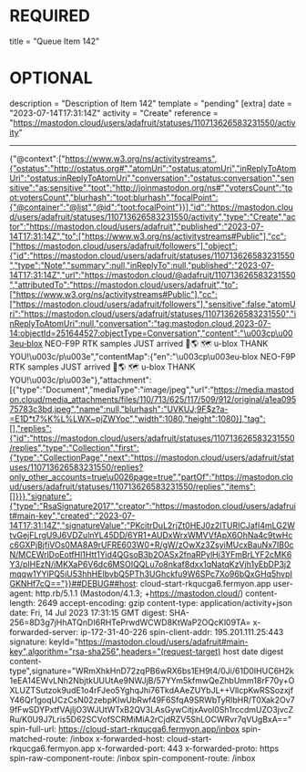 
# REQUIRED
title = "Queue Item 142"
# OPTIONAL
description = "Description of Item 142"
template = "pending"
[extra]
date = "2023-07-14T17:31:14Z"
activity = "Create"
reference = "https://mastodon.cloud/users/adafruit/statuses/110713626583231550/activity"

---
{"@context":["https://www.w3.org/ns/activitystreams",{"ostatus":"http://ostatus.org#","atomUri":"ostatus:atomUri","inReplyToAtomUri":"ostatus:inReplyToAtomUri","conversation":"ostatus:conversation","sensitive":"as:sensitive","toot":"http://joinmastodon.org/ns#","votersCount":"toot:votersCount","blurhash":"toot:blurhash","focalPoint":{"@container":"@list","@id":"toot:focalPoint"}}],"id":"https://mastodon.cloud/users/adafruit/statuses/110713626583231550/activity","type":"Create","actor":"https://mastodon.cloud/users/adafruit","published":"2023-07-14T17:31:14Z","to":["https://www.w3.org/ns/activitystreams#Public"],"cc":["https://mastodon.cloud/users/adafruit/followers"],"object":{"id":"https://mastodon.cloud/users/adafruit/statuses/110713626583231550","type":"Note","summary":null,"inReplyTo":null,"published":"2023-07-14T17:31:14Z","url":"https://mastodon.cloud/@adafruit/110713626583231550","attributedTo":"https://mastodon.cloud/users/adafruit","to":["https://www.w3.org/ns/activitystreams#Public"],"cc":["https://mastodon.cloud/users/adafruit/followers"],"sensitive":false,"atomUri":"https://mastodon.cloud/users/adafruit/statuses/110713626583231550","inReplyToAtomUri":null,"conversation":"tag:mastodon.cloud,2023-07-14:objectId=251644527:objectType=Conversation","content":"\u003cp\u003eu‑blox NEO-F9P RTK samples JUST arrived 📍🌎 🗺 u-blox THANK YOU!\u003c/p\u003e","contentMap":{"en":"\u003cp\u003eu‑blox NEO-F9P RTK samples JUST arrived 📍🌎 🗺 u-blox THANK YOU!\u003c/p\u003e"},"attachment":[{"type":"Document","mediaType":"image/jpeg","url":"https://media.mastodon.cloud/media_attachments/files/110/713/625/117/509/912/original/a1ea09575783c3bd.jpeg","name":null,"blurhash":"UVKUJ;9F$z?a-=E1D*t7%K%L%LWX~pjZWYoc","width":1080,"height":1080}],"tag":[],"replies":{"id":"https://mastodon.cloud/users/adafruit/statuses/110713626583231550/replies","type":"Collection","first":{"type":"CollectionPage","next":"https://mastodon.cloud/users/adafruit/statuses/110713626583231550/replies?only_other_accounts=true\u0026page=true","partOf":"https://mastodon.cloud/users/adafruit/statuses/110713626583231550/replies","items":[]}}},"signature":{"type":"RsaSignature2017","creator":"https://mastodon.cloud/users/adafruit#main-key","created":"2023-07-14T17:31:14Z","signatureValue":"PKcitrDuL2rjZt0HEJ0z2lTURICJafI4mLG2WtvGejFLrgU9J6VDZulnYL45DD/6YR1+AUDxWrxWMVVfApX6OhNa4c9twHcc6GXPjBjfiVOs0MA8A9rUFRE603W0+R/gW/zOwXz3ZsyiMUcxBauNx7IB0cN/MCEWrlDoEotfHl1Htt1Yid4QGsoB3b2OASx2fnaRPylHi3YFmBrLYF2cMK6Y3/pIHEzN/iMKXaP6V6dc6MSOIQQLu7o8nkaf8dxx1qNatqKzVjh1yEbDP3j2mqqw1YYlPQ5iU53hhHEIbvbQ5PTh3UGhckfu9W6SPc7Xo96bQxGHq5hvpIGKNHf7cQ=="}}##DEBUG##host: cloud-start-rkqucga6.fermyon.app
user-agent: http.rb/5.1.1 (Mastodon/4.1.3; +https://mastodon.cloud/)
content-length: 2649
accept-encoding: gzip
content-type: application/activity+json
date: Fri, 14 Jul 2023 17:31:15 GMT
digest: SHA-256=8D3g7jHhATQnDI6RHTePrwdWCWD8KtWaP2OQcKl09TA=
x-forwarded-server: ip-172-31-40-226
spin-client-addr: 195.201.111.25:443
signature: keyId="https://mastodon.cloud/users/adafruit#main-key",algorithm="rsa-sha256",headers="(request-target) host date digest content-type",signature="WRmXhkHnD72zqPB6wRX6bs1EH9t4/0Ji/61D0IHUC6H2k1eEA14EWvLNh2NbjtkUUUtAe9NWJjB/57YYm5kfmwQeZhbUmm18rF70y+OXLUZTSutzok9udE1o4rFJeo5YghqJhi76TkdAAeZUYbJL++VllcpKwRSSozxjfY46Qr1goqUCzCsN02zebpKIwUbRwf49F6SfqA9SRWbTyRlbHR/T0Xak2Ov79fFwSDYPxtfVAjljO3WJUtWTxB2QV3LAsGywCitjxAvol0Sh1rccdmUZO3jvcZRu/K0U9J7Lris5D62SCVofSCRMiMiA2rCjdRZV5ShLOCWRvr7qVUgBxA=="
spin-full-url: https://cloud-start-rkqucga6.fermyon.app/inbox
spin-matched-route: /inbox
x-forwarded-host: cloud-start-rkqucga6.fermyon.app
x-forwarded-port: 443
x-forwarded-proto: https
spin-raw-component-route: /inbox
spin-component-route: /inbox

